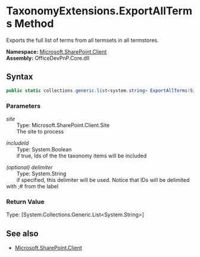 # TaxonomyExtensions.ExportAllTerms Method  
Exports the full list of terms from all termsets in all termstores.  

**Namespace:** [Microsoft.SharePoint.Client](Microsoft.SharePoint.Client.md)  
**Assembly:** OfficeDevPnP.Core.dll  
## Syntax
```C#
public static collections.generic.list<system.string> ExportAllTerms(Site site,Boolean includeId,String delimiter)
```
### Parameters
*site*  
&emsp;&emsp;Type: Microsoft.SharePoint.Client.Site  
&emsp;&emsp;The site to process  
  
*includeId*  
&emsp;&emsp;Type: System.Boolean  
&emsp;&emsp;if true, Ids of the the taxonomy items will be included  
  
*(optional) delimiter*  
&emsp;&emsp;Type: System.String  
&emsp;&emsp;if specified, this delimiter will be used. Notice that IDs will be delimited with ;# from the label  
  
### Return Value
Type: [System.Collections.Generic.List<System.String>]  


## See also
- [Microsoft.SharePoint.Client](Microsoft.SharePoint.Client.md)

